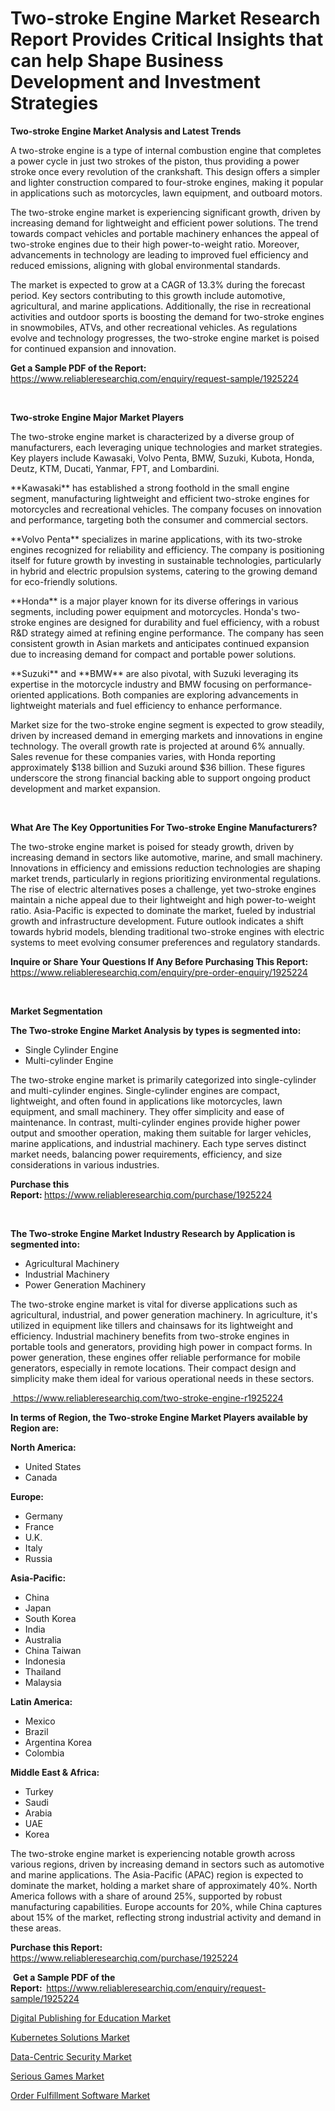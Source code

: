 <p><h1>Two-stroke Engine Market Research Report Provides Critical Insights that can help Shape Business Development and Investment Strategies</h1></p><p><strong>Two-stroke Engine Market Analysis and Latest Trends</strong></p>
<p><p>A two-stroke engine is a type of internal combustion engine that completes a power cycle in just two strokes of the piston, thus providing a power stroke once every revolution of the crankshaft. This design offers a simpler and lighter construction compared to four-stroke engines, making it popular in applications such as motorcycles, lawn equipment, and outboard motors. </p><p>The two-stroke engine market is experiencing significant growth, driven by increasing demand for lightweight and efficient power solutions. The trend towards compact vehicles and portable machinery enhances the appeal of two-stroke engines due to their high power-to-weight ratio. Moreover, advancements in technology are leading to improved fuel efficiency and reduced emissions, aligning with global environmental standards. </p><p>The market is expected to grow at a CAGR of 13.3% during the forecast period. Key sectors contributing to this growth include automotive, agricultural, and marine applications. Additionally, the rise in recreational activities and outdoor sports is boosting the demand for two-stroke engines in snowmobiles, ATVs, and other recreational vehicles. As regulations evolve and technology progresses, the two-stroke engine market is poised for continued expansion and innovation.</p></p>
<p><strong>Get a Sample PDF of the Report:&nbsp;</strong> <a href="https://www.reliableresearchiq.com/enquiry/request-sample/1925224?utm_campaign=1787&utm_medium=2&utm_source=Github&utm_content=ia&utm_term=24102024&utm_id=two-stroke-engine">https://www.reliableresearchiq.com/enquiry/request-sample/1925224</a></p>
<p>&nbsp;</p>
<p><strong>Two-stroke Engine Major Market Players</strong></p>
<p><p>The two-stroke engine market is characterized by a diverse group of manufacturers, each leveraging unique technologies and market strategies. Key players include Kawasaki, Volvo Penta, BMW, Suzuki, Kubota, Honda, Deutz, KTM, Ducati, Yanmar, FPT, and Lombardini.</p><p>**Kawasaki** has established a strong foothold in the small engine segment, manufacturing lightweight and efficient two-stroke engines for motorcycles and recreational vehicles. The company focuses on innovation and performance, targeting both the consumer and commercial sectors.</p><p>**Volvo Penta** specializes in marine applications, with its two-stroke engines recognized for reliability and efficiency. The company is positioning itself for future growth by investing in sustainable technologies, particularly in hybrid and electric propulsion systems, catering to the growing demand for eco-friendly solutions.</p><p>**Honda** is a major player known for its diverse offerings in various segments, including power equipment and motorcycles. Honda's two-stroke engines are designed for durability and fuel efficiency, with a robust R&D strategy aimed at refining engine performance. The company has seen consistent growth in Asian markets and anticipates continued expansion due to increasing demand for compact and portable power solutions.</p><p>**Suzuki** and **BMW** are also pivotal, with Suzuki leveraging its expertise in the motorcycle industry and BMW focusing on performance-oriented applications. Both companies are exploring advancements in lightweight materials and fuel efficiency to enhance performance.</p><p>Market size for the two-stroke engine segment is expected to grow steadily, driven by increased demand in emerging markets and innovations in engine technology. The overall growth rate is projected at around 6% annually. Sales revenue for these companies varies, with Honda reporting approximately $138 billion and Suzuki around $36 billion. These figures underscore the strong financial backing able to support ongoing product development and market expansion.</p></p>
<p>&nbsp;</p>
<p><strong>What Are The Key Opportunities For Two-stroke Engine Manufacturers?</strong></p>
<p><p>The two-stroke engine market is poised for steady growth, driven by increasing demand in sectors like automotive, marine, and small machinery. Innovations in efficiency and emissions reduction technologies are shaping market trends, particularly in regions prioritizing environmental regulations. The rise of electric alternatives poses a challenge, yet two-stroke engines maintain a niche appeal due to their lightweight and high power-to-weight ratio. Asia-Pacific is expected to dominate the market, fueled by industrial growth and infrastructure development. Future outlook indicates a shift towards hybrid models, blending traditional two-stroke engines with electric systems to meet evolving consumer preferences and regulatory standards.</p></p>
<p><strong>Inquire or Share Your Questions If Any Before Purchasing This Report:</strong> <a href="https://www.reliableresearchiq.com/enquiry/pre-order-enquiry/1925224?utm_campaign=1787&utm_medium=2&utm_source=Github&utm_content=ia&utm_term=24102024&utm_id=two-stroke-engine">https://www.reliableresearchiq.com/enquiry/pre-order-enquiry/1925224</a></p>
<p>&nbsp;</p>
<p><strong>Market Segmentation</strong></p>
<p><strong>The Two-stroke Engine Market Analysis by types is segmented into:</strong></p>
<p><ul><li>Single Cylinder Engine</li><li>Multi-cylinder Engine</li></ul></p>
<p><p>The two-stroke engine market is primarily categorized into single-cylinder and multi-cylinder engines. Single-cylinder engines are compact, lightweight, and often found in applications like motorcycles, lawn equipment, and small machinery. They offer simplicity and ease of maintenance. In contrast, multi-cylinder engines provide higher power output and smoother operation, making them suitable for larger vehicles, marine applications, and industrial machinery. Each type serves distinct market needs, balancing power requirements, efficiency, and size considerations in various industries.</p></p>
<p><strong>Purchase this Report:&nbsp;</strong><a href="https://www.reliableresearchiq.com/purchase/1925224?utm_campaign=1787&utm_medium=2&utm_source=Github&utm_content=ia&utm_term=24102024&utm_id=two-stroke-engine">https://www.reliableresearchiq.com/purchase/1925224</a></p>
<p>&nbsp;</p>
<p><strong>The Two-stroke Engine Market Industry Research by Application is segmented into:</strong></p>
<p><ul><li>Agricultural Machinery</li><li>Industrial Machinery</li><li>Power Generation Machinery</li></ul></p>
<p><p>The two-stroke engine market is vital for diverse applications such as agricultural, industrial, and power generation machinery. In agriculture, it's utilized in equipment like tillers and chainsaws for its lightweight and efficiency. Industrial machinery benefits from two-stroke engines in portable tools and generators, providing high power in compact forms. In power generation, these engines offer reliable performance for mobile generators, especially in remote locations. Their compact design and simplicity make them ideal for various operational needs in these sectors.</p></p>
<p><a href="https://www.reliableresearchiq.com/two-stroke-engine-r1925224?utm_campaign=1787&utm_medium=2&utm_source=Github&utm_content=ia&utm_term=24102024&utm_id=two-stroke-engine">&nbsp;https://www.reliableresearchiq.com/two-stroke-engine-r1925224</a></p>
<p><strong>In terms of Region, the Two-stroke Engine Market Players available by Region are:</strong></p>
<p>
    <p> <strong> North America: </strong>
        <ul>
            <li>United States</li>
            <li>Canada</li>
        </ul>
        </p> 
    <p> <strong> Europe: </strong>
        <ul>
            <li>Germany</li>
            <li>France</li>
            <li>U.K.</li>
            <li>Italy</li>
            <li>Russia</li>
        </ul>
        </p> 
    <p> <strong> Asia-Pacific: </strong>
        <ul>
            <li>China</li>
            <li>Japan</li>
            <li>South Korea</li>
            <li>India</li>
            <li>Australia</li>
            <li>China Taiwan</li>
            <li>Indonesia</li>
            <li>Thailand</li>
            <li>Malaysia</li>
        </ul>
        </p> 
    <p> <strong> Latin America: </strong>
        <ul>
            <li>Mexico</li>
            <li>Brazil</li>
            <li>Argentina Korea</li>
            <li>Colombia</li>
        </ul>
        </p> 
    <p> <strong> Middle East & Africa: </strong>
        <ul>
            <li>Turkey</li>
            <li>Saudi</li>
            <li>Arabia</li>
            <li>UAE</li>
            <li>Korea</li>
        </ul>
    </p>
    </p>
<p><p>The two-stroke engine market is experiencing notable growth across various regions, driven by increasing demand in sectors such as automotive and marine applications. The Asia-Pacific (APAC) region is expected to dominate the market, holding a market share of approximately 40%. North America follows with a share of around 25%, supported by robust manufacturing capabilities. Europe accounts for 20%, while China captures about 15% of the market, reflecting strong industrial activity and demand in these areas.</p></p>
<p><strong>Purchase this Report: </strong><a href="https://www.reliableresearchiq.com/purchase/1925224?utm_campaign=1787&utm_medium=2&utm_source=Github&utm_content=ia&utm_term=24102024&utm_id=two-stroke-engine">https://www.reliableresearchiq.com/purchase/1925224</a></p>
<p>&nbsp;<strong>Get a Sample PDF of the Report:&nbsp;&nbsp;</strong><a href="https://www.reliableresearchiq.com/enquiry/request-sample/1925224?utm_campaign=1787&utm_medium=2&utm_source=Github&utm_content=ia&utm_term=24102024&utm_id=two-stroke-engine">https://www.reliableresearchiq.com/enquiry/request-sample/1925224</a></p>
<p><strong></strong></p>
<p><p><a href="https://www.linkedin.com/pulse/digital-publishing-education-value-chain-analysis-from-raw-edkoe?utm_campaign=1787&utm_medium=2&utm_source=Github&utm_content=ia&utm_term=24102024&utm_id=two-stroke-engine">Digital Publishing for Education Market</a></p><p><a href="https://www.linkedin.com/pulse/kubernetes-solutions-landscape-product-spectrum-market-trajectories-1fide?utm_campaign=1787&utm_medium=2&utm_source=Github&utm_content=ia&utm_term=24102024&utm_id=two-stroke-engine">Kubernetes Solutions Market</a></p><p><a href="https://www.linkedin.com/pulse/investment-opportunities-data-centric-security-sector-risk-analysis-tepme?utm_campaign=1787&utm_medium=2&utm_source=Github&utm_content=ia&utm_term=24102024&utm_id=two-stroke-engine">Data-Centric Security Market</a></p><p><a href="https://www.linkedin.com/pulse/serious-games-market-size-status-forecast-2024-2031-frugal-egon-cqxwe?utm_campaign=1787&utm_medium=2&utm_source=Github&utm_content=ia&utm_term=24102024&utm_id=two-stroke-engine">Serious Games Market</a></p><p><a href="https://www.linkedin.com/pulse/navigating-order-fulfillment-software-market-expert-analysis-7mz5e?utm_campaign=1787&utm_medium=2&utm_source=Github&utm_content=ia&utm_term=24102024&utm_id=two-stroke-engine">Order Fulfillment Software Market</a></p></p>